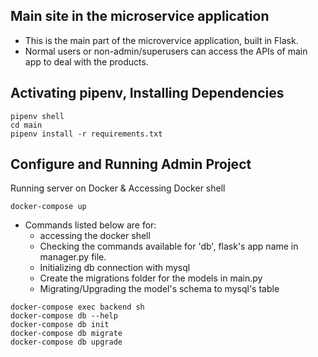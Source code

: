 ## Main site in the microservice application
 - This is the main part of the microvervice application, built in Flask.
 - Normal users or non-admin/superusers can access the APIs of main app to deal with the products.

## Activating pipenv, Installing Dependencies
```
pipenv shell
cd main
pipenv install -r requirements.txt
```

## Configure and Running Admin Project
Running server on Docker & Accessing Docker shell
```
docker-compose up
```
- Commands listed below are for:
    - accessing the docker shell
    - Checking the commands available for 'db', flask's app name in manager.py file.
    - Initializing db connection with mysql
    - Create the migrations folder for the models in main.py 
    - Migrating/Upgrading the model's schema to mysql's table
```
docker-compose exec backend sh
docker-compose db --help
docker-compose db init
docker-compose db migrate
docker-compose db upgrade
```
 
